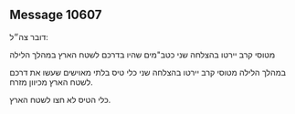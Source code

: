 ## Message 10607

דובר צה״ל:

מטוסי קרב יירטו בהצלחה שני כטב"מים שהיו בדרכם לשטח הארץ במהלך הלילה

במהלך הלילה מטוסי קרב יירטו בהצלחה שני כלי טיס בלתי מאוישים שעשו את דרכם לשטח הארץ מכיוון מזרח.

כלי הטיס לא חצו לשטח הארץ.

